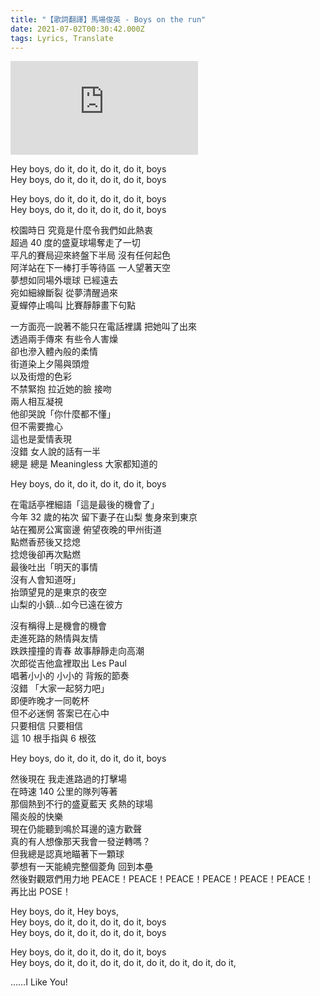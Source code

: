 ```yaml
---
title: "【歌詞翻譯】馬場俊英 - Boys on the run"
date: 2021-07-02T00:30:42.000Z
tags: Lyrics, Translate
---
```


<iframe src="https://www.youtube.com/embed/-S7rNasoTqc?controls=0" title="YouTube video player" frameborder="0" allow="accelerometer; autoplay; clipboard-write; encrypted-media; gyroscope; picture-in-picture" allowfullscreen></iframe>

<p>Hey boys, do it, do it, do it, do it, boys
<br />Hey boys, do it, do it, do it, do it, boys</p>

<p>Hey boys, do it, do it, do it, do it, boys
<br />Hey boys, do it, do it, do it, do it, boys</p>

<p>校園時日 究竟是什麼令我們如此熱衷
<br />超過 40 度的盛夏球場奪走了一切
<br />平凡的賽局迎來終盤下半局 沒有任何起色
<br />阿洋站在下一棒打手等待區 一人望著天空
<br />夢想如同場外壞球 已經遠去
<br />宛如細線斷裂 從夢清醒過來
<br />夏蟬停止鳴叫 比賽靜靜畫下句點</p>

<p>一方面亮一說著不能只在電話裡講 把她叫了出來
<br />透過兩手傳來 有些令人害燥
<br />卻也滲入體內般的柔情
<br />街道染上夕陽與頭燈
<br />以及街燈的色彩
<br />不禁緊抱 拉近她的臉 接吻
<br />兩人相互凝視
<br />他卻哭說「你什麼都不懂」
<br />但不需要擔心
<br />這也是愛情表現
<br />沒錯 女人說的話有一半
<br />總是 總是 Meaningless 大家都知道的</p>

Hey boys, do it, do it, do it, do it, boys

<p>在電話亭裡細語「這是最後的機會了」
<br />今年 32 歲的祐次 留下妻子在山梨 隻身來到東京
<br />站在獨房公寓窗邊 俯望夜晚的甲州街道
<br />點燃香菸後又捻熄
<br />捻熄後卻再次點燃
<br />最後吐出「明天的事情
<br />沒有人會知道呀」
<br />抬頭望見的是東京的夜空
<br />山梨的小鎮…如今已遠在彼方</p>

<p>沒有稱得上是機會的機會
<br />走進死路的熱情與友情
<br />跌跌撞撞的青春 故事靜靜走向高潮
<br />次郎從吉他盒裡取出 Les Paul
<br />唱著小小的 小小的 背叛的節奏
<br />沒錯 「大家一起努力吧」
<br />即便昨晚才一同乾杯
<br />但不必迷惘 答案已在心中
<br />只要相信 只要相信
<br />這 10 根手指與 6 根弦</p>

Hey boys, do it, do it, do it, do it, boys

<p>然後現在 我走進路過的打擊場
<br />在時速 140 公里的隊列等著
<br />那個熱到不行的盛夏藍天 炙熱的球場
<br />陽炎般的快樂
<br />現在仍能聽到鳴於耳邊的遠方歡聲
<br />真的有人想像那天我會一發逆轉嗎？
<br />但我總是認真地瞄著下一顆球
<br />夢想有一天能繞完整個菱角 回到本壘
<br />然後對觀眾們用力地 PEACE！PEACE！PEACE！PEACE！PEACE！PEACE！
<br />再比出 POSE！</p>

<p>Hey boys, do it, Hey boys,
<br />Hey boys, do it, do it, do it, do it, boys
<br />Hey boys, do it, do it, do it, do it, boys</p>

<p>Hey boys, do it, do it, do it, do it, boys
<br />Hey boys, do it, do it, do it, do it, do it, do it, do it, do it,</p>

……I Like You!
